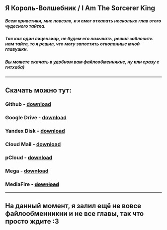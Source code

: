 ## Я Король-Волшебник / I Am The Sorcerer King

##### Всем приветики, мне повезло, и я смог откапать несколько глав этого чудесного тайтла. 
##### Так как один лицензиар, не будем его называть, решил заблочить нам тайтл, то я решил, что могу запостить откопанные мной главушки.
##### Вы можете скачать в удобном вам файлообменникне, ну или сразу с гитхаба)
____

## Скачать можно тут:

### Github - [download](https://github.com/MrTimoxaYT/I-Am-The-Sorcerer-King-RU/releases)

### Google Drive - [download](https://drive.google.com/drive/folders/1JlAMFxVlF7hG7UyceFcYXEC7_s0v0pAh?usp=sharing)

### Yandex Disk - [download](https://disk.yandex.ru/d/S33EttjggJSFkg)

### Cloud Mail - [download](https://cloud.mail.ru/public/iLbG/St9jeuQAM)

### pCloud - [download](https://e1.pcloud.link/publink/show?code=kZ1ck4Zy0gI9J8TH5XTrtxHM21KoSzT2YKV)

### Mega - ~~[download](#)~~

### MediaFire - ~~[download](https://www.mediafire.com/folder/6xg29j9tmkxj2/I+Am+The+Sorcerer+King)~~
____

## На данный момент, я залил ещё не вовсе файлообменникни и не все главы, так что просто ждите :3


